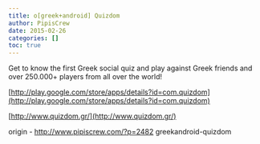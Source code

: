 ```yaml
---
title: o[greek+android] Quizdom
author: PipisCrew
date: 2015-02-26
categories: []
toc: true
---
```


Get to know the first Greek social quiz and play against Greek friends and over 250.000+ players from all over the world! 

[http://play.google.com/store/apps/details?id=com.quizdom](http://play.google.com/store/apps/details?id=com.quizdom)

[http://www.quizdom.gr/](http://www.quizdom.gr/)

origin - http://www.pipiscrew.com/?p=2482 greekandroid-quizdom